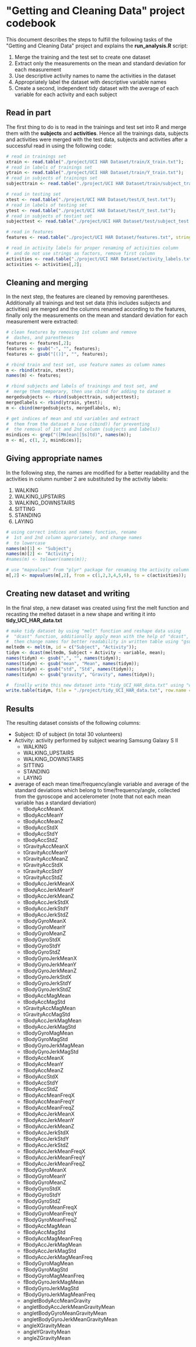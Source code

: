 "Getting and Cleaning Data" project codebook
===

This document describes the steps to fulfill the following tasks of the "Getting and Cleaning Data" project and explains the **run_analysis.R** script:

1. Merge the training and the test set to create one dataset
2. Extract only the measurements on the mean and standard deviation for each measurement
3. Use descriptive activity names to name the activities in the dataset
4. Appropriately label the dataset with descriptive variable names
5. Create a second, independent tidy dataset with the average of each variable for each activity and each subject

## Read in part

The first thing to do is to read in the trainings and test set into R and merge them with the **subjects** and **activities**. Hence all the trainings data, subjects and activities were merged with the test data, subjects and activities after a successful read in using the following code:


```r
# read in trainings set
xtrain <- read.table("./project/UCI HAR Dataset/train/X_train.txt");
# read in labels of trainings set
ytrain <- read.table("./project/UCI HAR Dataset/train/Y_train.txt");
# read in subjects of trainings set
subjecttrain <- read.table("./project/UCI HAR Dataset/train/subject_train.txt");

# read in testing set
xtest <- read.table("./project/UCI HAR Dataset/test/X_test.txt");
# read in labels of testing set
ytest <- read.table("./project/UCI HAR Dataset/test/Y_test.txt");
# read in subjects of testint set
subjecttest <- read.table("./project/UCI HAR Dataset/test/subject_test.txt");

# read in features
features <- read.table("./project/UCI HAR Dataset/features.txt", stringsAsFactors = F);

# read in activity labels for proper renaming of activities column
#  and do not use strings as factors, remove first column
activities <- read.table("./project/UCI HAR Dataset/activity_labels.txt", stringsAsFactors = F);
activities <- activities[,2];
```

## Cleaning and merging

In the next step, the features are cleaned by removing parentheses. Additionally all trainings and test set data (this includes subjects and activities) are merged and the columns renamed according to the features, finally only the measurements on the mean and standard deviation for each measurement were extracted:


```r
# clean features by removing 1st column and remove 
#  dashes, and parentheses
features <- features[,2];
features <- gsub("-", "", features);
features <- gsub("[()]", "", features);

# rbind train and test set, use feature names as column names
m <- rbind(xtrain, xtest);
names(m) <- features;

# rbind subjects and labels of trainings and test set, and
#  merge them temporary, then use cbind for adding to dataset m
mergedsubjects <- rbind(subjecttrain, subjecttest);
mergedlabels <- rbind(ytrain, ytest);
m <- cbind(mergedsubjects, mergedlabels, m);

# get indices of mean and std variables and extract
#  them from the dataset m (use c(bind)) for preventing
#  the removal of 1st and 2nd column (subjects and labels))
msindices <- grep("([Mm]ean|[Ss]td)", names(m));
m <- m[, c(1, 2, msindices)];
```

## Giving appropriate names

In the following step, the names are modified for a better readability and the activities in column number 2 are substituted by the activitiy labels:

1. WALKING  
2. WALKING_UPSTAIRS  
3. WALKING_DOWNSTAIRS  
4. SITTING  
5. STANDING  
6. LAYING  


```r
# using correct indices and names function, rename
#  1st and 2nd column approriately, and change names
#  to lowercase
names(m)[1] <- "Subject";
names(m)[2] <- "Activity";
#names(m) <- tolower(names(m));

# use "mapvalues" from "plyr" package for renaming the activity column
m[,2] <- mapvalues(m[,2], from = c(1,2,3,4,5,6), to = c(activities));
```


## Creating new dataset and writing

In the final step, a new dataset was created using first the melt function and recasting the melted dataset in a new shape and writing it into **tidy_UCI_HAR_data.txt**


```r
# make tidy dataset by using "melt" function and reshape data using
#  "dcast" function, additionally apply mean with the help of "dcast",
#  then change names for better readability in written table using "gsub"
meltedm <- melt(m, id = c("Subject", "Activity"));
tidym <- dcast(meltedm, Subject + Activity ~ variable, mean);
names(tidym) <- gsub(",", "", names(tidym));
names(tidym) <- gsub("mean", "Mean", names(tidym));
names(tidym) <- gsub("std", "Std", names(tidym));
names(tidym) <- gsub("gravity", "Gravity", names(tidym));

#  finally write this new dataset into "tidy_UCI_HAR_data.txt" using "write.table"
write.table(tidym, file = "./project/tidy_UCI_HAR_data.txt", row.name = F);
```

## Results

The resulting dataset consists of the following columns:

* Subject: ID of subject (in total 30 volunteers)
* Activity: activity performed by subject wearing Samsung Galaxy S II 
    + WALKING  
    + WALKING_UPSTAIRS  
    + WALKING_DOWNSTAIRS  
    + SITTING  
    + STANDING  
    + LAYING  
* average of each mean time/frequency/angle variable and average of the standard deviations which belong to time/frequency/angle, collected from the gyroscope and accelerometer (note that not each mean variable has a standard deviation)
    + tBodyAccMeanX
    + tBodyAccMeanY
    + tBodyAccMeanZ
    + tBodyAccStdX
    + tBodyAccStdY
    + tBodyAccStdZ
    + tGravityAccMeanX
    + tGravityAccMeanY
    + tGravityAccMeanZ
    + tGravityAccStdX
    + tGravityAccStdY
    + tGravityAccStdZ
    + tBodyAccJerkMeanX
    + tBodyAccJerkMeanY
    + tBodyAccJerkMeanZ
    + tBodyAccJerkStdX
    + tBodyAccJerkStdY
    + tBodyAccJerkStdZ
    + tBodyGyroMeanX
    + tBodyGyroMeanY
    + tBodyGyroMeanZ
    + tBodyGyroStdX
    + tBodyGyroStdY
    + tBodyGyroStdZ
    + tBodyGyroJerkMeanX
    + tBodyGyroJerkMeanY
    + tBodyGyroJerkMeanZ
    + tBodyGyroJerkStdX
    + tBodyGyroJerkStdY
    + tBodyGyroJerkStdZ
    + tBodyAccMagMean
    + tBodyAccMagStd
    + tGravityAccMagMean
    + tGravityAccMagStd
    + tBodyAccJerkMagMean
    + tBodyAccJerkMagStd
    + tBodyGyroMagMean
    + tBodyGyroMagStd
    + tBodyGyroJerkMagMean
    + tBodyGyroJerkMagStd
    + fBodyAccMeanX
    + fBodyAccMeanY
    + fBodyAccMeanZ
    + fBodyAccStdX
    + fBodyAccStdY
    + fBodyAccStdZ
    + fBodyAccMeanFreqX
    + fBodyAccMeanFreqY
    + fBodyAccMeanFreqZ
    + fBodyAccJerkMeanX
    + fBodyAccJerkMeanY
    + fBodyAccJerkMeanZ
    + fBodyAccJerkStdX
    + fBodyAccJerkStdY
    + fBodyAccJerkStdZ
    + fBodyAccJerkMeanFreqX
    + fBodyAccJerkMeanFreqY
    + fBodyAccJerkMeanFreqZ
    + fBodyGyroMeanX
    + fBodyGyroMeanY
    + fBodyGyroMeanZ
    + fBodyGyroStdX
    + fBodyGyroStdY
    + fBodyGyroStdZ
    + fBodyGyroMeanFreqX
    + fBodyGyroMeanFreqY
    + fBodyGyroMeanFreqZ
    + fBodyAccMagMean
    + fBodyAccMagStd
    + fBodyAccMagMeanFreq
    + fBodyAccJerkMagMean
    + fBodyAccJerkMagStd
    + fBodyAccJerkMagMeanFreq
    + fBodyGyroMagMean
    + fBodyGyroMagStd
    + fBodyGyroMagMeanFreq
    + fBodyGyroJerkMagMean
    + fBodyGyroJerkMagStd
    + fBodyGyroJerkMagMeanFreq
    + angletBodyAccMeanGravity
    + angletBodyAccJerkMeanGravityMean
    + angletBodyGyroMeanGravityMean
    + angletBodyGyroJerkMeanGravityMean
    + angleXGravityMean
    + angleYGravityMean
    + angleZGravityMean
